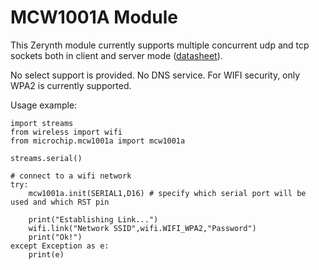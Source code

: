 # MCW1001A Module

This Zerynth module currently supports multiple concurrent udp and tcp sockets both in client and server mode ([datasheet](http://ww1.microchip.com/downloads/en/DeviceDoc/70671A.pdf)).

No select support is provided. No DNS service.
For WIFI security, only WPA2 is currently supported.

Usage example:

```
import streams
from wireless import wifi
from microchip.mcw1001a import mcw1001a

streams.serial()

# connect to a wifi network
try:
    mcw1001a.init(SERIAL1,D16) # specify which serial port will be used and which RST pin

    print("Establishing Link...")
    wifi.link("Network SSID",wifi.WIFI_WPA2,"Password")
    print("Ok!")
except Exception as e:
    print(e)
```

